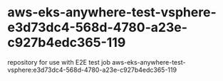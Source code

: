 # aws-eks-anywhere-test-vsphere-e3d73dc4-568d-4780-a23e-c927b4edc365-119
repository for use with E2E test job aws-eks-anywhere-test-vsphere:e3d73dc4-568d-4780-a23e-c927b4edc365-119
